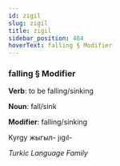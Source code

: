 ```yaml
---
id: zigil
slug: zigil
title: zigil
sidebar_position: 484
hoverText: falling § Modifier
---
```


### falling § Modifier

**Verb**: to be falling/sinking

**Noun**: fall/sink

**Modifier**: falling/sinking

Kyrgy жыгыл- jıgıl- 

*Turkic Language Family*